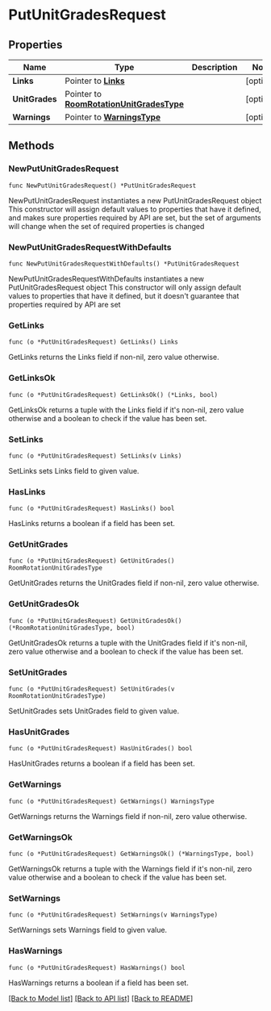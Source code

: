 # PutUnitGradesRequest

## Properties

Name | Type | Description | Notes
------------ | ------------- | ------------- | -------------
**Links** | Pointer to [**Links**](Links.md) |  | [optional] 
**UnitGrades** | Pointer to [**RoomRotationUnitGradesType**](RoomRotationUnitGradesType.md) |  | [optional] 
**Warnings** | Pointer to [**WarningsType**](WarningsType.md) |  | [optional] 

## Methods

### NewPutUnitGradesRequest

`func NewPutUnitGradesRequest() *PutUnitGradesRequest`

NewPutUnitGradesRequest instantiates a new PutUnitGradesRequest object
This constructor will assign default values to properties that have it defined,
and makes sure properties required by API are set, but the set of arguments
will change when the set of required properties is changed

### NewPutUnitGradesRequestWithDefaults

`func NewPutUnitGradesRequestWithDefaults() *PutUnitGradesRequest`

NewPutUnitGradesRequestWithDefaults instantiates a new PutUnitGradesRequest object
This constructor will only assign default values to properties that have it defined,
but it doesn't guarantee that properties required by API are set

### GetLinks

`func (o *PutUnitGradesRequest) GetLinks() Links`

GetLinks returns the Links field if non-nil, zero value otherwise.

### GetLinksOk

`func (o *PutUnitGradesRequest) GetLinksOk() (*Links, bool)`

GetLinksOk returns a tuple with the Links field if it's non-nil, zero value otherwise
and a boolean to check if the value has been set.

### SetLinks

`func (o *PutUnitGradesRequest) SetLinks(v Links)`

SetLinks sets Links field to given value.

### HasLinks

`func (o *PutUnitGradesRequest) HasLinks() bool`

HasLinks returns a boolean if a field has been set.

### GetUnitGrades

`func (o *PutUnitGradesRequest) GetUnitGrades() RoomRotationUnitGradesType`

GetUnitGrades returns the UnitGrades field if non-nil, zero value otherwise.

### GetUnitGradesOk

`func (o *PutUnitGradesRequest) GetUnitGradesOk() (*RoomRotationUnitGradesType, bool)`

GetUnitGradesOk returns a tuple with the UnitGrades field if it's non-nil, zero value otherwise
and a boolean to check if the value has been set.

### SetUnitGrades

`func (o *PutUnitGradesRequest) SetUnitGrades(v RoomRotationUnitGradesType)`

SetUnitGrades sets UnitGrades field to given value.

### HasUnitGrades

`func (o *PutUnitGradesRequest) HasUnitGrades() bool`

HasUnitGrades returns a boolean if a field has been set.

### GetWarnings

`func (o *PutUnitGradesRequest) GetWarnings() WarningsType`

GetWarnings returns the Warnings field if non-nil, zero value otherwise.

### GetWarningsOk

`func (o *PutUnitGradesRequest) GetWarningsOk() (*WarningsType, bool)`

GetWarningsOk returns a tuple with the Warnings field if it's non-nil, zero value otherwise
and a boolean to check if the value has been set.

### SetWarnings

`func (o *PutUnitGradesRequest) SetWarnings(v WarningsType)`

SetWarnings sets Warnings field to given value.

### HasWarnings

`func (o *PutUnitGradesRequest) HasWarnings() bool`

HasWarnings returns a boolean if a field has been set.


[[Back to Model list]](../README.md#documentation-for-models) [[Back to API list]](../README.md#documentation-for-api-endpoints) [[Back to README]](../README.md)


